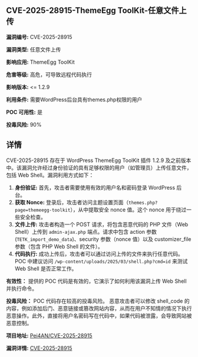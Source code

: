 ## CVE-2025-28915-ThemeEgg ToolKit-任意文件上传

**漏洞编号:** CVE-2025-28915

**漏洞类型:** 任意文件上传

**影响应用:** ThemeEgg ToolKit

**危害等级:** 高危，可导致远程代码执行

**影响版本:** <= 1.2.9

**利用条件:** 需要WordPress后台具有themes.php权限的用户

**POC 可用性:** 是

**投毒风险:** 90%

## 详情

CVE-2025-28915 存在于 WordPress ThemeEgg ToolKit 插件 1.2.9 及之前版本中。该漏洞允许经过身份验证的具有足够权限的用户（如管理员）上传任意文件，包括 Web Shell。漏洞利用方式如下：

1.  **身份验证:** 首先，攻击者需要使用有效的用户名和密码登录 WordPress 后台。
2.  **获取 Nonce:** 登录后，攻击者访问主题设置页面（`themes.php?page=themeegg-toolkit`），从中提取安全 nonce 值。这个 nonce 用于绕过一些安全检查。
3.  **文件上传:** 攻击者构造一个 POST 请求，将包含恶意代码的 PHP 文件（Web Shell）上传到 `admin-ajax.php` 端点。请求中包含 action 参数 (`TETK_import_demo_data`)、security 参数（nonce 值）以及 customizer_file 参数（包含 PHP Web Shell 的文件）。
4.  **代码执行:** 成功上传后，攻击者可以通过访问上传的文件来执行任意代码。POC 中建议访问 `/wp-content/uploads/2025/03/shell.php?cmd=id` 来测试 Web Shell 是否正常工作。

**有效性：** 提供的 POC 代码是有效的，它演示了如何利用该漏洞上传 Web Shell 并执行命令。

**投毒风险：** POC 代码存在较高的投毒风险。 恶意攻击者可以修改 shell_code 的内容，例如添加后门、恶意链接或篡改网站内容，从而在用户不知情的情况下执行恶意操作。此外，直接将用户名密码写在代码中，如果代码被泄露，会导致网站被恶意控制。

**项目地址:** [Pei4AN/CVE-2025-28915](https://github.com/Pei4AN/CVE-2025-28915)

**漏洞详情:** [CVE-2025-28915](https://nvd.nist.gov/vuln/detail/CVE-2025-28915)